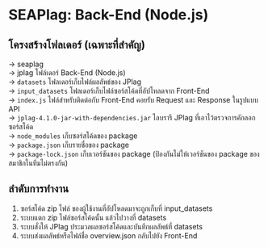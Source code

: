 # SEAPlag: Back-End (Node.js)

## โครงสร้างโฟลเดอร์ (เฉพาะที่สําคัญ)
-> seaplag <br/>
    -> jplag                        โฟล์เดอร์ Back-End (Node.js)<br/>
        -> `datasets`               โฟลเดอร์เก็บไฟล์ผลลัพธ์ของ JPlag<br/>
        -> `input_datasets`         โฟลเดอร์เก็บไฟล์ซอร์สโค้ดที่อัปโหลดจาก Front-End<br/>
        -> `index.js`               ไฟล์สําหรับติดต่อกับ Front-End คอยรับ Request และ Response ในรูปแบบ API<br/>
        -> `jplag-4.1.0-jar-with-dependencies.jar`      ไลบรารี JPlag ที่เอาไว้ตรวจการคักลอกซอร์สโค้ด<br/>
        -> `node_modules`           เก็บซอร์สโค้ดของ package <br/>
        -> `package.json`           เก็บรายชื่อของ package<br/>
        -> `package-lock.json`      เก็บเวอร์ชันของ package (ป้องกันไม่ให้เวอร์ชันของ package ของสมาชิกในทีมไม่ตรงกัน)<br/>

## ลําดับการทํางาน
1. ซอร์สโค้ด zip ไฟล์ ของผู้ใช้งานที่อัปโหลดมาจะถูกเก็บที่ input_datasets 
2. ระบบแตก zip ไฟล์ซอร์สโค้ดนั้น แล้วไปวางที่ datasets 
4. ระบบสั่งให้ JPlag ประมวลผลซอร์สโค้ดและบันทึกผลลัพธ์ที่ datasets
5. ระบบส่งผลลัพธ์หรือไฟล์ชื่อ overview.json กลับไปยัง Front-End